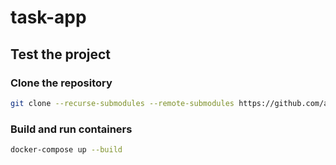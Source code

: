 # task-app

## Test the project

### Clone the repository

```bash
git clone --recurse-submodules --remote-submodules https://github.com/afgalvan/task-app.git
```

### Build and run containers

```bash
docker-compose up --build
```
